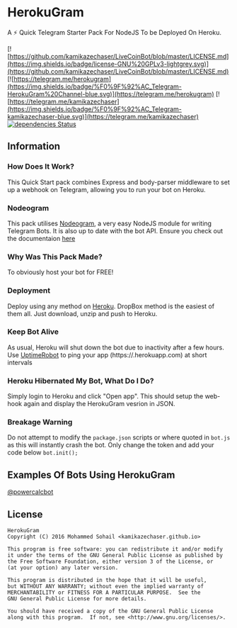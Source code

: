 # HerokuGram

A :zap: Quick Telegram Starter Pack For NodeJS To be Deployed On Heroku.

[![https://github.com/kamikazechaser/LiveCoinBot/blob/master/LICENSE.md](https://img.shields.io/badge/license-GNU%20GPLv3-lightgrey.svg)](https://github.com/kamikazechaser/LiveCoinBot/blob/master/LICENSE.md)
[![https://telegram.me/herokugram](https://img.shields.io/badge/%F0%9F%92%AC_Telegram-HerokuGram%20Channel-blue.svg)](https://telegram.me/herokugram)
[![https://telegram.me/kamikazechaser](https://img.shields.io/badge/%F0%9F%92%AC_Telegram-kamikazechaser-blue.svg)](https://telegram.me/kamikazechaser)
[![dependencies Status](https://david-dm.org/kamikazechaser/herokugram/status.svg)](https://david-dm.org/kamikazechaser/herokugram)

## Information

### How Does It Work?

This Quick Start pack combines Express and body-parser middleware to set up a webhook on Telegram, allowing you to run your bot on Heroku.

### Nodeogram

This pack utilises [Nodeogram](https://github.com/ALCC01/nodeogram), a very easy NodeJS module for writing Telegram Bots. It is also up to date with the bot API. Ensure you check out the documentaion [here](https://dev.albertocoscia.me/nodeogram/)

### Why Was This Pack Made?

To obviously host your bot for FREE!

### Deployment

Deploy using any method on [Heroku](https://www.heroku.com). DropBox method is the easiest of them all. Just download, unzip and push to Heroku.

### Keep Bot Alive

As usual, Heroku will shut down the bot due to inactivity after a few hours. Use [UptimeRobot](https://uptimerobot.com) to ping your app (https://<Your App Name>.herokuapp.com) at short intervals

### Heroku Hibernated My Bot, What Do I Do?

Simply login to Heroku and click "Open app". This should setup the web-hook again and display the HerokuGram vesrion in JSON.

### Breakage Warning

Do not attempt to modify the `package.json` scripts or where quoted in `bot.js` as this will instantly crash the bot. Only change the token and add your code below `bot.init();`

## Examples Of Bots Using HerokuGram

[@powercalcbot](https://telegram.me/powercalcbot)


## License
 
    HerokuGram
    Copyright (C) 2016 Mohammed Sohail <kamikazechaser.github.io>

    This program is free software: you can redistribute it and/or modify
    it under the terms of the GNU General Public License as published by
    the Free Software Foundation, either version 3 of the License, or
    (at your option) any later version.

    This program is distributed in the hope that it will be useful,
    but WITHOUT ANY WARRANTY; without even the implied warranty of
    MERCHANTABILITY or FITNESS FOR A PARTICULAR PURPOSE.  See the
    GNU General Public License for more details.

    You should have received a copy of the GNU General Public License
    along with this program.  If not, see <http://www.gnu.org/licenses/>.
